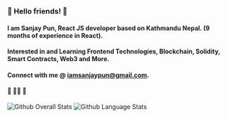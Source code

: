 ### 👋 Hello friends! 👋
#### I am Sanjay Pun, React JS developer based on Kathmandu Nepal. (9 months of experience in React).
#### Interested in and Learning Frontend Technologies, Blockchain, Solidity, Smart Contracts, Web3 and More.
#### Connect with me @ iamsanjaypun@gmail.com. 
#### 🦸 🦸‍♂️ 🦹
<img src="https://github-readme-stats.vercel.app/api?username=sanjipun&show_icons=true&theme=vision-friendly-dark&count_private=true" alt="Github Overall Stats">
<img src="https://github-readme-stats.vercel.app/api/top-langs/?username=sanjipun&layout=compact&theme=vision-friendly-dark" alt="Github Language Stats">
